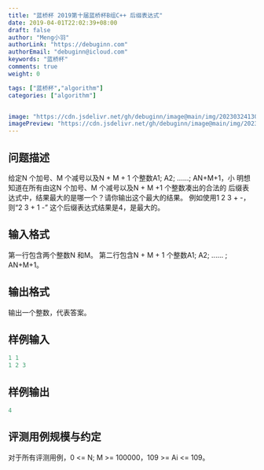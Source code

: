 ```yaml
---
title: "蓝桥杯 2019第十届蓝桥杯B组C++ 后缀表达式"
date: 2019-04-01T22:02:39+08:00
draft: false
author: "Meng小羽"
authorLink: "https://debuginn.com"
authorEmail: "debuginn@icloud.com"
keywords: "蓝桥杯"
comments: true
weight: 0

tags: ["蓝桥杯","algorithm"]
categories: ["algorithm"]


image: "https://cdn.jsdelivr.net/gh/debuginn/image@main/img/202303241303887.jpg"
imagePreview: "https://cdn.jsdelivr.net/gh/debuginn/image@main/img/202303241303887.jpg"
---
```


## 问题描述

给定N 个加号、M 个减号以及N + M + 1 个整数A1; A2; ......; AN+M+1，小 明想知道在所有由这N 个加号、M 个减号以及N + M +1 个整数凑出的合法的 后缀表达式中，结果最大的是哪一个？请你输出这个最大的结果。
例如使用1 2 3 + -，则“2 3 + 1 -” 这个后缀表达式结果是4，是最大的。

## 输入格式

第一行包含两个整数N 和M。
第二行包含N + M + 1 个整数A1; A2; ...... ; AN+M+1。

## 输出格式

输出一个整数，代表答案。

## 样例输入

```c
1 1
1 2 3
```

## 样例输出

```c
4
```

## 评测用例规模与约定

对于所有评测用例，0 <= N; M >= 100000，109 >= Ai <= 109。